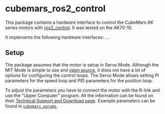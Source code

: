 # cubemars_ros2_control

This package contains a hardware interface to control the CubeMars AK series motors with [ros2_control](https://control.ros.org/master/index.html). It was tested on the AK70-10.

It implements the following hardware interfaces:
...


## Setup
The package assumes that the motor is setup in Servo Mode. Although the MIT Mode is simple to use and [open source](https://github.com/bgkatz/3phase_integrated), it does not have a lot of options for configuring the control loops. The Servo Mode allows setting PI parameters for the speed loop and PID parameters for the position loop.

To adjust the parameters you have to connect the motor with the R-link and use the "Upper Computer" program. All the information can be found on their [Technical Support and Download page](https://www.cubemars.com/article.php?id=261). Example parameters can be found in [`cubemars_params`](../.params/).